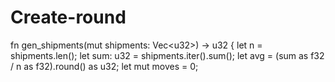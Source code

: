 # Create-round
fn gen_shipments(mut shipments: Vec&lt;u32>) -> u32 {     let n = shipments.len();     let sum: u32 = shipments.iter().sum();     let avg = (sum as f32 / n as f32).round() as u32;     let mut moves = 0;
